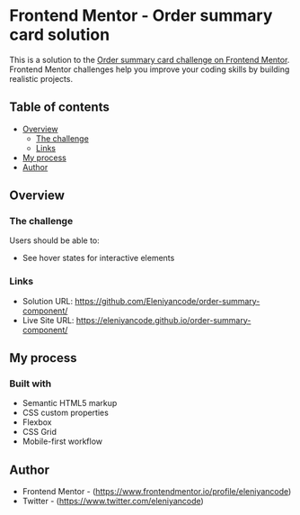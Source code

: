 # Frontend Mentor - Order summary card solution

This is a solution to the [Order summary card challenge on Frontend Mentor](https://www.frontendmentor.io/challenges/order-summary-component-QlPmajDUj). Frontend Mentor challenges help you improve your coding skills by building realistic projects. 

## Table of contents

- [Overview](#overview)
  - [The challenge](#the-challenge)
  - [Links](#links)
- [My process](#my-process)
- [Author](#author)


## Overview

### The challenge

Users should be able to:

- See hover states for interactive elements


### Links

- Solution URL: https://github.com/Eleniyancode/order-summary-component/
- Live Site URL: https://eleniyancode.github.io/order-summary-component/

## My process

### Built with

- Semantic HTML5 markup
- CSS custom properties
- Flexbox
- CSS Grid
- Mobile-first workflow


## Author

- Frontend Mentor - (https://www.frontendmentor.io/profile/eleniyancode)
- Twitter - (https://www.twitter.com/eleniyancode)